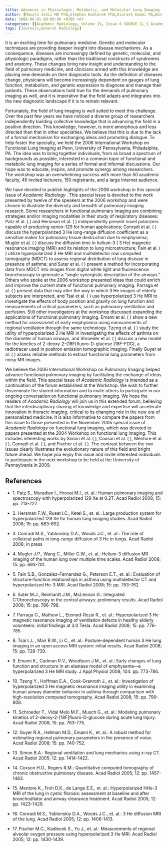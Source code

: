 ```yaml
---
title: Advances in Physiologic, Metabolic, and Molecular Lung Imaging
author: [Masaru Ishii MD PhD,Stephen Kadlecek PhD,Kiarash Emami MS,Warren B. Gefter MD,Rahim R. Rizi PhD]
date: 2008-06-01 00:00:00 +0700 +07
categories: [{Academic Radiology, Volume 15, Issue 6 SOURCE CL_S_AcademicRadiologyVolume15Issue6 1}]
tags: [Journals,General Radiology]
---
```

It is an exciting time for pulmonary medicine. Genetic and molecular techniques are providing deeper insight into disease mechanisms. As a consequence, diseases are increasingly defined by genetic, molecular, and physiologic paradigms, rather than the traditional constructs of syndromes and anatomy. These changes bring new insight and understanding to the field of pulmonary medicine, and clinicians armed with this knowledge are placing new demands on their diagnostic tools. As the definition of diseases change, physicians will become increasingly dependent on gauges of lung function, metabolism, and genetic expression to diagnose and manage their patients. These observations hold true for the demands of pulmonary imaging as well, and it is imperative that the field adapts and integrates into the new diagnostic landscape if it is to remain relevant.

Fortunately, the field of lung imaging is well suited to meet this challenge. Over the past few years we have noticed a diverse group of researchers independently building collective knowledge that is advancing the field in a positive direction. This knowledge, however, is more amorphous and less directed than that in other specialties. We believe that this is due to the lack of a formal mechanism for exchanging ideas and promoting dialogue. To help foster the specialty, we held the 2006 International Workshop on Functional Lung Imaging at Penn, University of Pennsylvania, Philadelphia, PA. The idea was to bring together individuals, from as broad a spectrum of backgrounds as possible, interested in a common topic of functional and metabolic lung imaging for a series of formal and informal discussions. Our hope was to educate, inspire, and promote synergy among researchers. The workshop was an overwhelming success with more than 50 academic faculty, 46 invited lecturers, 150 registrants, and a large Internet audience.

We have decided to publish highlights of the 2006 workshop in this special issue of _Academic Radiology_ . This special issue is devoted to the work presented by twelve of the speakers at the 2006 workshop and were chosen to illustrate the diversity and breadth of pulmonary imaging research. Some researchers in functional pulmonary imaging are combining strategies and/or imaging modalities in their study of respiratory diseases: Patz et al. ( ) and Hersman et al. ( ) independently present novel polarizers capable of producing xenon-129 for human applications; Conradi et al. ( ) discuss the hyperpolarized  3 He long-range diffusion coefficient as a sensitive maker for pulmonary tissue destruction due to emphysema; Mugler et al. ( ) discuss the diffusion time in helium-3 (  3 He) magnetic resonance imaging (MRI) and its relation to lung microstructure; Fain et al. ( ) utilize hyperpolarized  3 He MRI and multidetector row computed tomography (MDCT) to assess regional distribution of lung disease in presence of asthma; and Suter et al. ( ) present a method for incorporating data from MDCT into images from digital white light and fluorescence bronchoscopy to generate a “single synergistic description of the airways.” Others who spoke at the 2006 workshop presented ideas that could enrich and improve the current state of functional pulmonary imaging. Parraga et al. ( ) present data that may alter the way in which  3 He images of elderly subjects are interpreted, and Tsai et al. ( ) use hyperpolarized  3 He MRI to investigate the effects of body position and gravity on lung function and measurements of critical parameters, such as pulmonary ventilation and perfusion. Still other investigators at the workshop discussed expanding the applications of functional pulmonary imaging. Emami et al. ( ) show a new method for assessment of early emphysema using measurements of regional ventilation through the same technology. Tzeng et al. ( ) study the utility of hyperpolarized  3 He MRI in investigating the effects of asthma on the diameter of human airways, and Shroeder et al. ( ) discuss a new model for the kinetics of 2-deoxy-2-(18F)fluoro-D-glucose (18F-FDG), a radiotracer used in positron emission tomographic imaging. Finally Guyer et al. ( ) assess reliable methods to extract functional lung parameters from noisy MR images.

We believe the 2006 International Workshop on Pulmonary Imaging helped advance functional pulmonary imaging by facilitating the exchange of ideas within the field. This special issue of _Academic Radiology_ is intended as a continuation of the forum established at the Workshop. We wish to further disseminate the shared information and to invite others to participate in our ongoing conversation on functional pulmonary imaging. We hope the readers of _Academic Radiology_ will join us in this extended forum, believing that the interdisciplinary sharing of knowledge and expertise will accelerate innovation in thoracic imaging, critical to its changing role in the new era of personalized medicine. It is also informative to compare the papers from this issue to those presented in the November 2005 special issue of _Academic Radiology_ on functional lung imaging, which was devoted to papers presented at the 2004 Workshop on functional lung imaging. This includes interesting works by Simon et al. ( ), Coxson et al. ( ), Mentore et al. ( ), Conradi et al. ( ), and Fischer et al. ( ). The contrast between the two issues clearly illustrates the evolutionary nature of this field and bright future ahead. We hope you enjoy this issue and invite interested individuals to participate in the next workshop to be held at the University of Pennsylvania in 2009.

## References

- 1\. Patz S., Muradian I., Hrovat M.I., et. al.: Human pulmonary imaging and spectroscopy with hyperpolarized  129  Xe at 0.2T. Acad Radiol 2008; 15: pp. 713-727.


- 2\. Hersman F.W., Ruset I.C., Ketel S., et. al.: Large production system for hyperpolarized  129  Xe for human lung imaging studies. Acad Radiol 2008; 15: pp. 683-692.


- 3\. Conradi M.S., Yablonskiy D.A., Woods J.C., et. al.: The role of collateral paths in long-range diffusion of  3  He in lungs. Acad Radiol 2008; in press


- 4\. Mugler J.P., Wang C., Miller G.W., et. al.: Helium-3 diffusion MR imaging of the human lung over multiple time scales. Acad Radiol 2008; 15: pp. 693-701.


- 5\. Fain S.B., Gonzalez-Fernandez G., Peterson E.T., et. al.: Evaluation of structure-function relationships in asthma using multidetector CT and hyperpolarized He-3 MRI. Acad Radiol 2008; 15: pp. 753-762.


- 6\. Suter M.J., Reinhardt J.M., McLennan G.: Integrated CT/bronchoscopy in the central airways: preliminary results. Acad Radiol 2008; 15: pp. 786-798.


- 7\. Parraga G., Mathew L., Etemad-Rezai R., et. al.: Hyperpolarized  3  He magnetic resonance imaging of ventilation defects in healthy elderly volunteers: initial findings at 3.0 Tesla. Acad Radiol 2008; 15: pp. 776-785.


- 8\. Tsai L.L., Mair R.W., Li C., et. al.: Posture-dependent human  3  He lung imaging in an open access MRI system: initial results. Acad Radiol 2008; 15: pp. 728-739.


- 9\. Emami K., Cadman R.V., Woodburn J.M., et. al.: Early changes of lung function and structure in an elastase model of emphysema—a hyperpolarized  3  He MRI study. J Appl Physiol 2008; 104: pp. 773-786.


- 10\. Tzeng Y., Hoffman E.A., Cook-Granroth J., et. al.: Investigation of hyperpolarized  3  He magnetic resonance imaging utility in examining human airway diameter behavior in asthma through comparison with high-resolution computed tomography. Acad Radiol 2008; 15: pp. 799-808.


- 11\. Schroeder T., Vidal Melo M.F., Musch G., et. al.: Modeling pulmonary kinetics of 2-deoxy-2-\[18F\]fluoro-D-glucose during acute lung injury. Acad Radiol 2008; 15: pp. 763-775.


- 12\. Guyer R.A., Hellman M.D., Emami K., et. al.: A robust method for estimating regional pulmonary parameters in the presence of noise. Acad Radiol 2008; 15: pp. 740-752.


- 13\. Simon B.A.: Regional ventilation and lung mechanics using x-ray CT. Acad Radiol 2005; 12: pp. 1414-1422.


- 14\. Coxson H.O., Rogers R.M.: Quantitative computed tomography of chronic obstructive pulmonary disease. Acad Radiol 2005; 12: pp. 1457-1463.


- 15\. Mentore K., Froh D.K., de Lange E.E., et. al.: Hyperpolarized HHe-3 MRI of the lung in cystic fibrosis: assessment at baseline and after bronchodilator and airway clearance treatment. Acad Radiol 2005; 12: pp. 1423-1429.


- 16\. Conradi M.S., Yablonskiy D.A., Woods J.C., et. al.:  3  He diffusion MRI of the lung. Acad Radiol 2005; 12: pp. 1406-1413.


- 17\. Fischer M.C., Kadlecek S., Yu J., et. al.: Measurements of regional alveolar oxygen pressure using hyperpolarized  3  He MRI. Acad Radiol 2005; 12: pp. 1430-1439.